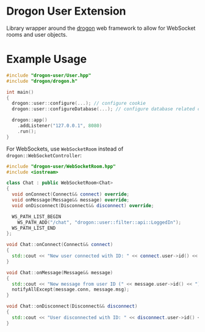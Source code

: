 # Drogon User Extension
Library wrapper around the [drogon](https://github.com/drogonframework/drogon) web framework to allow for WebSocket rooms and user objects.

# Example Usage
```c++
#include "drogon-user/User.hpp"
#include "drogon/drogon.h"

int main()
{
  drogon::user::configure(...); // configure cookie
  drogon::user::configureDatabase(...); // configure database related callbacks

  drogon::app()
    .addListener("127.0.0.1", 8080)
    .run();
}
```

For WebSockets, use `WebSocketRoom` instead of `drogon::WebSocketController`:
```c++
#include "drogon-user/WebSocketRoom.hpp"
#include <iostream>

class Chat : public WebSocketRoom<Chat>
{
  void onConnect(Connect&& connect) override;
  void onMessage(Message&& message) override;
  void onDisconnect(Disconnect&& disconnect) override;

  WS_PATH_LIST_BEGIN
    WS_PATH_ADD("/chat", "drogon::user::filter::api::LoggedIn");
  WS_PATH_LIST_END
};

void Chat::onConnect(Connect&& connect)
{
  std::cout << "New user connected with ID: " << connect.user->id() << '\n';
}

void Chat::onMessage(Message&& message)
{
  std::cout << "New message from user ID (" << message.user->id() << "): " << message.msg << '\n';
  notifyAllExcept(message.conn, message.msg);
}

void Chat::onDisconnect(Disconnect&& disconnect)
{
  std::cout << "User disconnected with ID: " << disconnect.user->id() << '\n';
}
```
